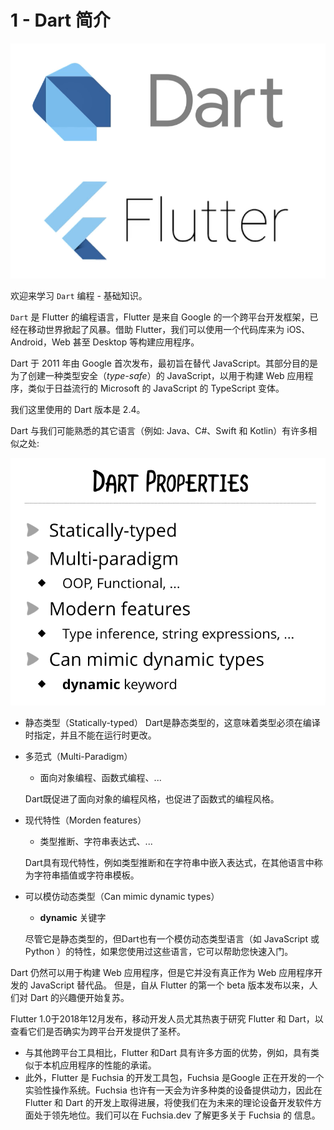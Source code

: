 # 1 - Dart 简介

![](../../../.gitbook/assets/image.png)

欢迎来学习 `Dart` 编程 - 基础知识。

`Dart` 是 Flutter 的编程语言，Flutter 是来自 Google 的一个跨平台开发框架，已经在移动世界掀起了风暴。借助 Flutter，我们可以使用一个代码库来为 iOS、Android，Web 甚至 Desktop 等构建应用程序。

Dart 于 2011 年由 Google 首次发布，最初旨在替代 JavaScript。其部分目的是为了创建一种类型安全（_type-safe_）的 JavaScript，以用于构建 Web 应用程序，类似于日益流行的 Microsoft 的 JavaScript 的 TypeScript 变体。

我们这里使用的 Dart 版本是 2.4。

Dart 与我们可能熟悉的其它语言（例如: Java、C\#、Swift 和 Kotlin）有许多相似之处:

![](../../../.gitbook/assets/image%20%281%29.png)

* 静态类型（Statically-typed） Dart是静态类型的，这意味着类型必须在编译时指定，并且不能在运行时更改。 
* 多范式（Multi-Paradigm）

  * 面向对象编程、函数式编程、...

  Dart既促进了面向对象的编程风格，也促进了函数式的编程风格。  

* 现代特性（Morden features）

  * 类型推断、字符串表达式、...

  Dart具有现代特性，例如类型推断和在字符串中嵌入表达式，在其他语言中称为字符串插值或字符串模板。  

* 可以模仿动态类型（Can mimic dynamic types）

  * **dynamic** 关键字

  尽管它是静态类型的，但Dart也有一个模仿动态类型语言（如 JavaScript 或 Python ）的特性，如果您使用过这些语言，它可以帮助您快速入门。

Dart 仍然可以用于构建 Web 应用程序，但是它并没有真正作为 Web 应用程序开发的 JavaScript 替代品。 但是，自从 Flutter 的第一个 beta 版本发布以来，人们对 Dart 的兴趣便开始复苏。

Flutter 1.0于2018年12月发布，移动开发人员尤其热衷于研究 Flutter 和 Dart，以查看它们是否确实为跨平台开发提供了圣杯。

* 与其他跨平台工具相比，Flutter 和Dart 具有许多方面的优势，例如，具有类似于本机应用程序的性能的承诺。
* 此外，Flutter 是 Fuchsia 的开发工具包，Fuchsia 是Google 正在开发的一个实验性操作系统。Fuchsia 也许有一天会为许多种类的设备提供动力，因此在 Flutter 和 Dart 的开发上取得进展，将使我们在为未来的理论设备开发软件方面处于领先地位。我们可以在 Fuchsia.dev 了解更多关于 Fuchsia 的 信息。



